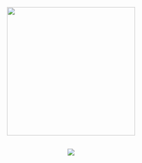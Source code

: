 
<div id="header" align="center">
  <img src="https://media.giphy.com/media/lIzAEoZEn571u/giphy.gif" width="300"/>
  <br/>
  <br/>
<!--   <img src="https://hits.dwyl.com/webrror/webrror.svg?style=flat&show=unique" alt="webrror's profile views" />
  <br/>
  <br/> -->
<!--   <img src="https://spotify-recently-played-readme.vercel.app/api?user=qif053o01a9pqzddtxvl8nb30&count=3" alt="webrror's recently played songs on spotify" />
  <br/> -->
</div>

<div align="center">

  [![](https://visitcount.itsvg.in/api?id=webrror&label=Profile%20Views&color=1&icon=5&pretty=true)](https://visitcount.itsvg.in)

</div>

<!--
**webrror/webrror** is a ✨ _special_ ✨ repository because its `README.md` (this file) appears on your GitHub profile.

Here are some ideas to get you started:

- 🔭 I’m currently working on ...
- 🌱 I’m currently learning ...
- 👯 I’m looking to collaborate on ...
- 🤔 I’m looking for help with ...
- 💬 Ask me about ...
- 📫 How to reach me: ...
- 😄 Pronouns: ...
- ⚡ Fun fact: ...
-->
